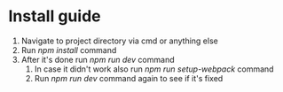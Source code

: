 # Install guide

1. Navigate to project directory via cmd or anything else
1. Run _npm install_ command
1. After it's done run _npm run dev_ command
    1. In case it didn't work also run _npm run setup-webpack_ command
    1. Run _npm run dev_ command again to see if it's fixed